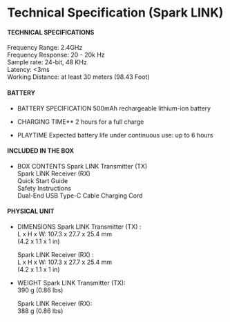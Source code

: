 # Technical Specification (Spark LINK)
#### TECHNICAL SPECIFICATIONS

Frequency Range: 2.4GHz  
Frequency Response: 20 - 20k Hz  
Sample rate: 24-bit, 48 KHz  
Latency: <3ms  
Working Distance: at least 30 meters (98.43 Foot)


#### BATTERY

- BATTERY SPECIFICATION
	500mAh rechargeable lithium-ion battery  
  

- CHARGING TIME**
	2 hours for a full charge

  
- PLAYTIME
	Expected battery life under continuous use: up to 6 hours


#### INCLUDED IN THE BOX

- BOX CONTENTS
	Spark LINK Transmitter (TX)  
	Spark LINK Receiver (RX)  
	Quick Start Guide  
	Safety Instructions  
	Dual-End USB Type-C Cable Charging Cord 

#### PHYSICAL UNIT

- DIMENSIONS
	Spark LINK Transmitter (TX) :  
	L x H x W: 107.3 x 27.7 x 25.4 mm  
	(4.2 x 1.1 x 1 in)
	
	Spark LINK Receiver (RX) :  
	L x H x W: 107.3 x 27.7 x 25.4 mm  
	(4.2 x 1.1 x 1 in)


- WEIGHT
	Spark LINK Transmitter (TX):  
	390 g (0.86 lbs)
	
	Spark LINK Receiver (RX):  
	388 g (0.86 lbs)